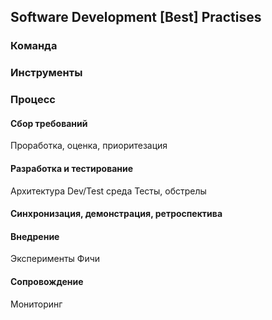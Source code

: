 ## Software Development \[Best\] Practises

### Команда
### Инструменты
### Процесс
#### Сбор требований
Проработка, оценка, приоритезация
#### Разработка и тестирование
Архитектура
Dev/Test среда
Тесты, обстрелы
#### Синхронизация, демонстрация, ретроспектива
#### Внедрение
Эксперименты
Фичи
#### Сопровождение
Мониторинг
